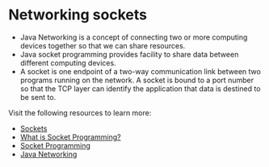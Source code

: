 # Networking sockets

- Java Networking is a concept of connecting two or more computing devices together so that we can share resources.
- Java socket programming provides facility to share data between different computing devices.
- A socket is one endpoint of a two-way communication link between two programs running on the network. A socket is bound to a port number so that the TCP layer can identify the application that data is destined to be sent to.

Visit the following resources to learn more:

- [Sockets](https://docs.oracle.com/javase/tutorial/networking/sockets/index.html)
- [What is Socket Programming?](https://youtu.be/BqBKEXLqdvI)
- [Socket Programming](https://www.geeksforgeeks.org/socket-programming-in-java/)
- [Java Networking](https://www.tutorialspoint.com/java/java_networking.htm)
